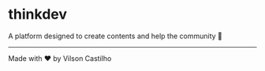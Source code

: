 # thinkdev

A platform designed to create contents and help the community 🚀

---

Made with ♥ by Vilson Castilho
